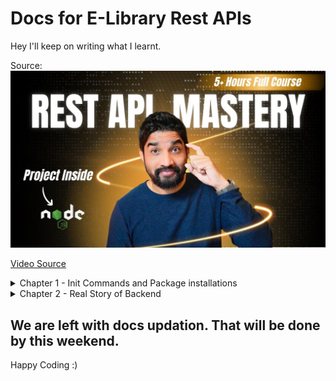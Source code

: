 # Docs for E-Library Rest APIs

Hey I'll keep on writing what I learnt.

Source:
![Mastering API's](/assets//6SJQ5eOChrA-HD.jpg)

[Video Source](https://youtu.be/6SJQ5eOChrA?si=cTWmTViO7D69VJK5)

<details>

<summary>
Chapter 1 - Init Commands and Package installations
</summary>

## Step 1: Init a package.json

```bash
npm init
```

## Step 2: Complete all the GitHub Stiff

```bash
Get a new repo & just copy paste the commands
```

## Step 3: Adding TS Support with Nodemon

```bash
npm install -D typescript ts-node nodemon @types/node
```

## Step 4 : Make a .gitignore file & add files as needed.

```bash
node_modules
```

## Step 5: Initing TSC File for TypeScript

```bash
npx tsc --init
```

## Step 6: Setup ESLint

```bash
npm init @eslint/config@latest
```

## Step 7: Setup Express

Create a server & app. Run the server & then create routes in the app section

```bash
npm i express
npm i -D @types/express
```

## Step 8: DotEnv Setup

Create a config file to map the process.env.{value} & make it readonly & export it.

Then install dotenv packages & use it in the server side.

```bash
npm i dotenv
npm i -D @types/dotenv
```

## Step 9: Installing Mongoose

First we need to create a mongodb instance using our Docker

```bash
docker run --name mongodb -d -p 27017:27017 mongo
```

After this we need to install mongoose & it's types

```bash
npm i mongoose
npm i -D @types/mongoose
```

## Step 10: Error Handling Configuration

We need to handle errors in a specific way. Global Error Handler is used here in our code.
Showing the error stack is one of the important things here.

```bash
npm i http-errors
npm i -D @types/http-errors
```

</details>

<details>
<summary>
Chapter 2 - Real Story of Backend
</summary>

## Step 1: Define Routes in a clean manner

First we need to make a different folder as per our usecase. For me it's user so I am doing in this way.

Then we need to make a Router Folder. For me it's userRouter.

```bash
create a router & controller. Then make use of app.use in the main app file and use different routes. This make your app very clean while coding different systems.

router should make reference to the controller which will help us in keep things minimal & clean.
```

For more reference refere user register commit.

## Step 2: Define Databse Model

In this section, we need to define model for the data we are accepting for MongoDB from the user.

```bash
We need to define the name, email & password types with if they are required or not. Unique or not and soo on.
```

For more info, refer User Model Added commit from the commit history.

## Step 3: Hashing the password

In this chapter, we are storing only the hashed password in our Database.

```bash
We are using library called bcrypt and not bcryptjs. We are basically hashing our password using this library and we are also adding number of salt rounds so that our password is hashed nicely.
```

For more info, kindly visit Added hashing to the password commit history.

## Step 4: Adding JWT

In this chapter, we are adding JWT (Json Web Token) to our system so that we can generate a token for the user.

```bash
We are using a library called as jsonwebtoken. Using this library we are signing a token or accessToken which we are creating using user details like _id (user id made by the MongoDB) & jwtSecret (stored on the server). We are also adding an expiry limit and an algorithm for the JWT to be created.

Also the secret stored on the server helps in creating the JWT and then also verifying the JWT token given by the user on verifying it's legitimacy of it's role and exisitence on the Databse.

In this way, secret is being used to create the token and also verifying the token when taken back by the user.
```

For more info, kindly visit the Added JWT commit in history.

</details>

## We are left with docs updation. That will be done by this weekend.

Happy Coding :)

